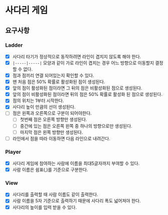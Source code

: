 # 사다리 게임
## 요구사항

### Ladder
- [x] 사다리 타기가 정상적으로 동작하려면 라인이 겹치지 않도록 해야 한다.
- [x] `|-----|-----|` 모양과 같이 가로 라인이 겹치는 경우 어느 방향으로 이동할지 결정할 수 없다.
- [x] 점과 점끼리 연결 되어있는지 확인할 수 있다.
- [x] 맨 처음 점은 50% 확률로 활성화된 점이 생성된다.
- [x] 앞의 점이 활성화된 점이라면 그 뒤의 점은 비활성화된 점으로 생성된다.
- [x] 앞의 점이 비활성화된 점이라면 뒤의 점은 50% 확률로 활성화 된 점으로 생성된다.
- [x] 점의 위치는 1부터 시작한다.
- [x] 사다리 높이 만큼의 선이 생성된다.
- [ ] 점은 왼쪽과 오른쪽으로 구분이 되어야한다.
  - [ ] 첫번째 점은 오른쪽 방향만 생성된다.
  - [ ] 중간에 있는 점은 오른쪽 왼쪽 중 하나의 방향으로만 생성된다.
  - [ ] 마지막 점은 왼쪽 방향만 생성된다.
- [ ] 라인에서 점을 따라 이동하면 다음 라인으로 내려간다.
### Player
- [x] 사다리 게임에 참여하는 사람에 이름을 최대5글자까지 부여할 수 있다. 
- [x] 사람 이름은 쉼표(,)를 기준으로 구분한다.
### View
- [x] 사다리를 출력할 때 사람 이름도 같이 출력한다.
- [x] 사람 이름을 5자 기준으로 출력하기 때문에 사다리 폭도 넓어져야 한다.
- [x] 사다리의 높이를 입력 받을 수 있다.
